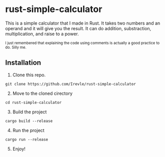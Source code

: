 # rust-simple-calculator
This is a simple calculator that I made in Rust. It takes two numbers and an operand and it will give you the result. It can do addition, substraction, multiplication, and raise to a power.

<sub>I just remembered that explaining the code using comments is actually a good practice to do. Silly me.</sub>

## Installation
1. Clone this repo.
```
git clone https://github.com/Irevle/rust-simple-calculator
```
2. Move to the cloned cirectory
```
cd rust-simple-calculator
```
3. Build the project
```
cargo build --release
```
4. Run the project
```
cargo run --release
```
5. Enjoy!
